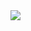<html>

<img src="/ga/wdi/projects/project_1/app/images/tictactoewireframe.jpg" style="max-width:100%;">

</html>

